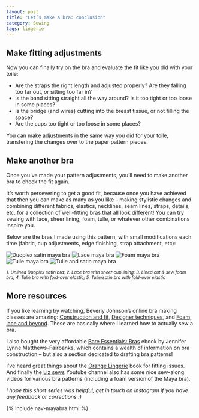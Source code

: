 ```yaml
---
layout: post
title: "Let’s make a bra: conclusion"
category: Sewing
tags: lingerie
---
```


## Make fitting adjustments

Now you can finally try on the bra and evaluate the fit like you did with your toile:

- Are the straps the right length and adjusted properly? Are they falling too far out, or sitting too far in?
- Is the band sitting straight all the way around? Is it too tight or too loose in some places?
- Is the bridge (and wires) cutting into the breast tissue, or not filling the space?
- Are the cups too tight or too loose in some places?

You can make adjustments in the same way you did for your toile, transfering the changes over to the paper pattern pieces.

## Make another bra

Once you’ve made your pattern adjustments, you’ll need to make another bra to check the fit again.

It’s worth persevering to get a good fit, because once you have achieved that then you can make as many as you like – making stylistic changes and combining different fabrics, elastics, necklines, seam lines, straps, details, etc. for a collection of well-fitting bras that all look different! You can try sewing with lace, sheer lining, foam, tulle, or whatever other combinations inspire you.

Below are the bras I made using this pattern, with small modifications each time (fabric, cup adjustments, edge finishing, strap attachment, etc):

<div class="gallery">
    <img src="https://res.cloudinary.com/duckgoesoink/image/upload/v1613857831/maya-bra-satin_midvew.jpg" alt="Duoplex satin maya bra" />
    <img src="https://res.cloudinary.com/duckgoesoink/image/upload/v1613857831/maya-bra-lace_wuygxh.jpg" alt="Lace maya bra" />
    <img src="https://res.cloudinary.com/duckgoesoink/image/upload/v1613858235/maya-bra-foam_ofqwxz.jpg" alt="Foam maya bra" />
    <img src="https://res.cloudinary.com/duckgoesoink/image/upload/v1613858245/maya-bra-tulle-foe_pk42jo.jpg" alt="Tulle maya bra" />
    <img src="https://res.cloudinary.com/duckgoesoink/image/upload/v1613858249/maya-bra-tulle-satin_waprym.jpg" alt="Tulle and satin maya bra" />
</div>

<small><em>1. Unlined Duoplex satin bra; 2. Lace bra with sheer cup lining; 3. Lined cut & sew foam bra; 4. Tulle bra with fold-over elastic; 5. Tulle/satin bra with fold-over elastic</em></small>

## More resources

If you like learning by watching, Beverly Johnson’s online bra making classes are amazing: [Construction and fit](https://www.craftsy.com/class/sewing-bras-construction-fit/), [Designer techniques](https://www.craftsy.com/class/sewing-bras-designer-techniques/), and [Foam, lace and beyond](https://www.craftsy.com/class/sewing-bras-foam-lace-beyond/). These are basically where I learned how to actually sew a bra.

I also bought the very affordable [Bare Essentials: Bras](https://porcelynne.com/books-classes/bare-essentials-bras-third-edition) ebook by Jennifer Lynne Matthews-Fairbanks, which contains a wealth of information on bra construction – but also a section dedicated to drafting bra patterns! <br>

I've heard great things about the [Orange Lingerie](https://orange-lingerie.com/) book for fitting issues. And finally the [Liz sews](https://www.youtube.com/c/LizSews/) Youtube channel also has some nice sew-along videos for various bra patterns (including a foam version of the Maya bra).

<em>I hope this short series was helpful, get in touch on Instagram if you have any feedback or corrections :)</em>

{% include nav-mayabra.html %}
